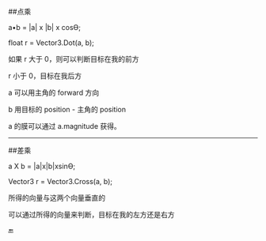 ##点乘

a•b = |a| x |b| x cosƟ;

float r = Vector3.Dot(a, b);

如果 r 大于 0，则可以判断目标在我的前方

r 小于 0，目标在我后方

a 可以用主角的 forward 方向

b 用目标的 position - 主角的 position

a 的膜可以通过 a.magnitude 获得。

---

##差乘

a X b = |a|x|b|xsinƟ;

Vector3 r = Vector3.Cross(a, b);

所得的向量与这两个向量垂直的

可以通过所得的向量来判断，目标在我的左方还是右方


🔚



